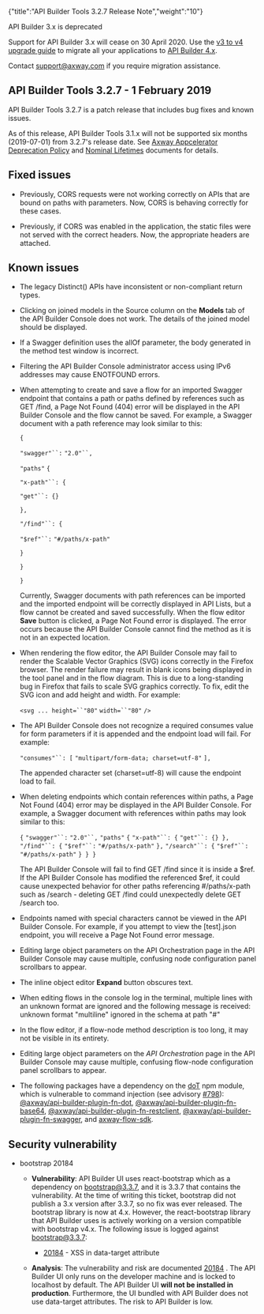 {"title":"API Builder Tools 3.2.7 Release Note","weight":"10"} 

API Builder 3.x is deprecated

Support for API Builder 3.x will cease on 30 April 2020. Use the [v3 to v4 upgrade guide](https://docs.axway.com/bundle/API_Builder_4x_allOS_en/page/api_builder_v3_to_v4_upgrade_guide.html) to migrate all your applications to [API Builder 4.x](https://docs.axway.com/bundle/API_Builder_4x_allOS_en/page/api_builder_getting_started_guide.html).

Contact [support@axway.com](mailto:support@axway.com) if you require migration assistance.

## API Builder Tools 3.2.7 - 1 February 2019

API Builder Tools 3.2.7 is a patch release that includes bug fixes and known issues.

As of this release, API Builder Tools 3.1.x will not be supported six months (2019-07-01) from 3.2.7's release date. See [Axway Appcelerator Deprecation Policy](/docs/appc/AMPLIFY_Appcelerator_Services_Overview/Axway_Appcelerator_Deprecation_Policy/) and [Nominal Lifetimes](/docs/appc/AMPLIFY_Appcelerator_Services_Overview/Axway_Appcelerator_Product_Lifecycle/#NominalLifetimes) documents for details.

## Fixed issues

*   Previously, CORS requests were not working correctly on APIs that are bound on paths with parameters. Now, CORS is behaving correctly for these cases.
    
*   Previously, if CORS was enabled in the application, the static files were not served with the correct headers. Now, the appropriate headers are attached.
    

## Known issues

*   The legacy Distinct() APIs have inconsistent or non-compliant return types.
    
*   Clicking on joined models in the Source column on the **Models** tab of the API Builder Console does not work. The details of the joined model should be displayed.
    
*   If a Swagger definition uses the allOf parameter, the body generated in the method test window is incorrect.
    
*   Filtering the API Builder Console administrator access using IPv6 addresses may cause ENOTFOUND errors.
    
*   When attempting to create and save a flow for an imported Swagger endpoint that contains a path or paths defined by references such as GET /find, a Page Not Found (404) error will be displayed in the API Builder Console and the flow cannot be saved. For example, a Swagger document with a path reference may look similar to this:
    
    `{`
    
    `"swagger"``:` `"2.0"``,`
    
    `"paths"` `{`
    
    `"x-path"``: {`
    
    `"get"``: {}`
    
    `},`
    
    `"/find"``: {`
    
    `"$ref"``:` `"#/paths/x-path"`
    
    `}`
    
    `}`
    
    `}`
    
    Currently, Swagger documents with path references can be imported and the imported endpoint will be correctly displayed in API Lists, but a flow cannot be created and saved successfully. When the flow editor **Save** button is clicked, a Page Not Found error is displayed. The error occurs because the API Builder Console cannot find the method as it is not in an expected location.
    
*   When rendering the flow editor, the API Builder Console may fail to render the Scalable Vector Graphics (SVG) icons correctly in the Firefox browser. The render failure may result in blank icons being displayed in the tool panel and in the flow diagram. This is due to a long-standing bug in Firefox that fails to scale SVG graphics correctly. To fix, edit the SVG icon and add height and width. For example:
    
    `<svg ... height=``"80"` `width=``"80"` `/>`
    
*   The API Builder Console does not recognize a required consumes value for form parameters if it is appended and the endpoint load will fail. For example:
    
    `"consumes"``: [` `"multipart/form-data; charset=utf-8"` `],`
    
    The appended character set (charset=utf-8) will cause the endpoint load to fail.
    
*   When deleting endpoints which contain references within paths, a Page Not Found (404) error may be displayed in the API Builder Console. For example, a Swagger document with references within paths may look similar to this:
    
    `{` `"swagger"``:` `"2.0"``,` `"paths"` `{` `"x-path"``: {` `"get"``: {} },` `"/find"``: {` `"$ref"``:` `"#/paths/x-path"` `},` `"/search"``: {` `"$ref"``:` `"#/paths/x-path"` `} } }`
    
    The API Builder Console will fail to find GET /find since it is inside a $ref. If the API Builder Console has modified the referenced $ref, it could cause unexpected behavior for other paths referencing #/paths/x-path such as /search - deleting GET /find could unexpectedly delete GET /search too.
    
*   Endpoints named with special characters cannot be viewed in the API Builder Console. For example, if you attempt to view the \[test\].json endpoint, you will receive a Page Not Found error message.
    
*   Editing large object parameters on the API Orchestration page in the API Builder Console may cause multiple, confusing node configuration panel scrollbars to appear.
    
*   The inline object editor **Expand** button obscures text.
    
*   When editing flows in the console log in the terminal, multiple lines with an unknown format are ignored and the following message is received: unknown format "multiline" ignored in the schema at path "#"
    
*   In the flow editor, if a flow-node method description is too long, it may not be visible in its entirety.
    
*   Editing large object parameters on the _API Orchestration_ page in the API Builder Console may cause multiple, confusing flow-node configuration panel scrollbars to appear.
    
*   The following packages have a dependency on the [doT](https://www.npmjs.com/package/dot) npm module, which is vulnerable to command injection (see advisory [#798](https://www.npmjs.com/advisories/798)): [@axway/api-builder-plugin-fn-dot](https://www.npmjs.com/package/@axway/api-builder-plugin-fn-dot), [@axway/api-builder-plugin-fn-base64](https://www.npmjs.com/package/@axway/api-builder-plugin-fn-base64), [@axway/api-builder-plugin-fn-restclient](https://www.npmjs.com/package/@axway/api-builder-plugin-fn-restclient), [@axway/api-builder-plugin-fn-swagger](https://www.npmjs.com/package/@axway/@axway/api-builder-plugin-fn-swagger), and [axway-flow-sdk](https://www.npmjs.com/package/axway-flow-sdk).
    

## Security vulnerability

*   bootstrap 20184
    
    *   **Vulnerability**: API Builder UI uses react-bootstrap which as a dependency on bootstrap@3.3.7, and it is 3.3.7 that contains the vulnerability. At the time of writing this ticket, bootstrap did not publish a 3.x version after 3.3.7, so no fix was ever released. The bootstrap library is now at 4.x. However, the react-bootstrap library that API Builder uses is actively working on a version compatible with bootstrap v4.x. The following issue is logged against bootstrap@3.3.7:
        
        *   [20184](https://github.com/twbs/bootstrap/issues/20184) \- XSS in data-target attribute
            
    *   **Analysis**: The vulnerability and risk are documented [20184](https://github.com/twbs/bootstrap/issues/20184) . The API Builder UI only runs on the developer machine and is locked to localhost by default. The API Builder UI **will not be installed in production**. Furthermore, the UI bundled with API Builder does not use data-target attributes. The risk to API Builder is low.